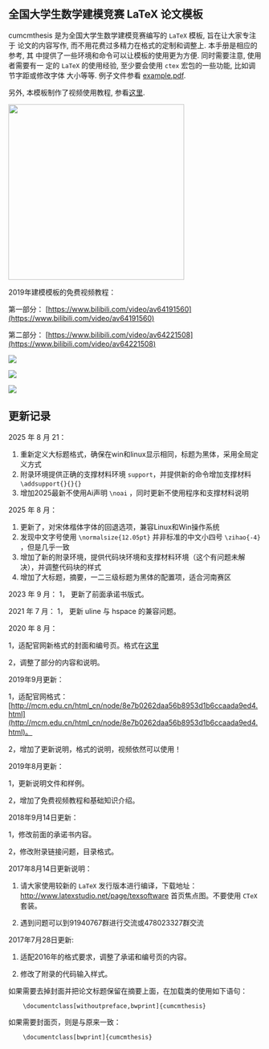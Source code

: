 
## 全国大学生数学建模竞赛 LaTeX 论文模板

cumcmthesis 是为全国大学生数学建模竞赛编写的 `LaTeX` 模板, 旨在让大家专注于
论文的内容写作, 而不用花费过多精力在格式的定制和调整上. 本手册是相应的参考, 其
中提供了一些环境和命令可以让模板的使用更为方便. 同时需要注意, 使用者需要有一
定的 `LaTeX` 的使用经验, 至少要会使用 `ctex` 宏包的一些功能, 比如调节字距或修改字体
大小等等. 例子文件参看 [example.pdf](https://github.com/latexstudio/CUMCMThesis/blob/master/example.pdf).

另外, 本模板制作了视频使用教程, 参看[这里](https://item.taobao.com/item.htm?spm=a1z10.1-c.w4004-3473795048.2.ZlPoPL&id=43823508044).

<img src="https://github.com/latexstudio/CUMCMThesis/blob/master/figures/gongzhonghao2.png" alt="" width="350px">




2019年建模模板的免费视频教程：

第一部分：
[https://www.bilibili.com/video/av64191560](https://www.bilibili.com/video/av64191560)

第二部分：
[https://www.bilibili.com/video/av64221508](https://www.bilibili.com/video/av64221508)


![](https://github.com/latexstudio/CUMCMThesis/blob/master/example-1.png)

![](https://github.com/latexstudio/CUMCMThesis/blob/master/example-3.png)

![](https://github.com/latexstudio/CUMCMThesis/blob/master/example-4.png)

## 更新记录
2025 年 8 月 21：
1. 重新定义大标题格式，确保在win和linux显示相同，标题为黑体，采用全局定义方式
2. 附录环境提供正确的支撑材料环境 `support`，并提供新的命令增加支撑材料 `\addsupport{}{}{}`
3. 增加2025最新不使用Ai声明 `\noai` ，同时更新不使用程序和支撑材料说明

2025 年 8 月：
1. 更新了，对宋体楷体字体的回退选项，兼容Linux和Win操作系统
2. 发现中文字号使用 `\normalsize{12.05pt}` 并非标准的中文小四号 `\zihao{-4}` ，但是几乎一致
3. 增加了新的附录环境，提供代码块环境和支撑材料环境（这个有问题未解决），并调整代码块的样式
4. 增加了大标题，摘要，一二三级标题为黑体的配置项，适合河南赛区

2023 年 9 月：
1， 更新了前面承诺书版式。

2021 年 7 月：
1， 更新 uline 与 hspace 的兼容问题。

2020 年 8 月：

1，适配官网新格式的封面和编号页。格式在[这里](http://www.mcm.edu.cn/html_cn/node/2ecdb523ea364d8fff6928ada7ebd923.html)

2，调整了部分的内容和说明。

2019年9月更新：

1，适配官网格式：[http://mcm.edu.cn/html_cn/node/8e7b0262daa56b8953d1b6ccaada9ed4.html](http://mcm.edu.cn/html_cn/node/8e7b0262daa56b8953d1b6ccaada9ed4.html)。

2，增加了更新说明，格式的说明，视频依然可以使用！

2019年8月更新：

1，更新说明文件和样例。

2，增加了免费视频教程和基础知识介绍。

2018年9月14日更新：

1，修改前面的承诺书内容。

2，修改附录链接问题，目录格式。

2017年8月14日更新说明：

1. 请大家使用较新的 `LaTeX` 发行版本进行编译，下载地址：http://www.latexstudio.net/page/texsoftware 首页焦点图。不要使用 `CTeX` 套装。

2. 遇到问题可以到91940767群进行交流或478023327群交流

2017年7月28日更新:

1. 适配2016年的格式要求，调整了承诺和编号页的内容。

2. 修改了附录的代码输入样式。


如果需要去掉封面并把论文标题保留在摘要上面，在加载类的使用如下语句：
```
    \documentclass[withoutpreface,bwprint]{cumcmthesis}
```
如果需要封面页，则是与原来一致：
```
    \documentclass[bwprint]{cumcmthesis}
```
